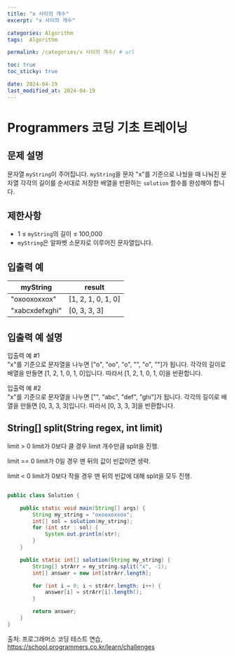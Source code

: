 ```yaml
---
title: "x 사이의 개수"
excerpt: "x 사이의 개수"

categories: Algorithm
tags:  Algorithm

permalink: /categories/x 사이의 개수/ # url

toc: true
toc_sticky: true

date: 2024-04-19
last_modified_at: 2024-04-19
---
```


# Programmers 코딩 기초 트레이닝

문제 설명
---
문자열 `myString`이 주어집니다. `myString`을 문자 "x"를 기준으로 나눴을 때 나눠진 문자열 각각의 길이를 순서대로 저장한 배열을 반환하는 `solution` 함수를 완성해야 합니다.

제한사항
---
- 1 ≤ `myString`의 길이 ≤ 100,000
- `myString`은 알파벳 소문자로 이루어진 문자열입니다.

입출력 예
---

| myString    | result          |
|-------------|-----------------|
| "oxooxoxxox" | [1, 2, 1, 0, 1, 0] |
| "xabcxdefxghi" | [0, 3, 3, 3]    |

입출력 예 설명
---
입출력 예 #1  
"x"를 기준으로 문자열을 나누면 ["o", "oo", "o", "", "o", ""]가 됩니다. 각각의 길이로 배열을 만들면 [1, 2, 1, 0, 1, 0]입니다. 따라서 [1, 2, 1, 0, 1, 0]을 반환합니다.

입출력 예 #2  
"x"를 기준으로 문자열을 나누면 ["", "abc", "def", "ghi"]가 됩니다. 각각의 길이로 배열을 만들면 [0, 3, 3, 3]입니다. 따라서 [0, 3, 3, 3]을 반환합니다.

String[] split(String regex, int limit)
---

limit > 0
limit가 0보다 클 경우 limit 개수만큼 split을 진행.

limit == 0
limit가 0일 경우 맨 뒤의 값이 빈값이면 생략.

limit < 0
limit가 0보다 작을 경우 맨 뒤의 빈값에 대해 split을 모두 진행.

```java

public class Solution {

    public static void main(String[] args) {
        String my_string = "oxooxoxxox";
        int[] sol = solution(my_string);
        for (int str : sol) {
            System.out.println(str);
        }
    }

    public static int[] solution(String my_string) {
        String[] strArr = my_string.split("x", -1);
        int[] answer = new int[strArr.length];

        for (int i = 0; i < strArr.length; i++) {
            answer[i] = strArr[i].length();
        }

        return answer;
    }
}


``````

출처: 프로그래머스 코딩 테스트 연습, https://school.programmers.co.kr/learn/challenges
